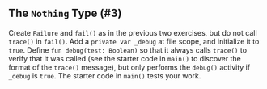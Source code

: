 ## The `Nothing` Type (#3)

Create `Failure` and `fail()` as in the previous two exercises, but do not call
`trace()` in `fail()`. Add a `private var _debug` at file scope, and initialize
it to `true`. Define `fun debug(test: Boolean)` so that it always calls
`trace()` to verify that it was called (see the starter code in `main()` to
discover the format of the `trace()` message), but only performs the `debug()`
activity if `_debug` is `true`. The starter code in `main()` tests your work.